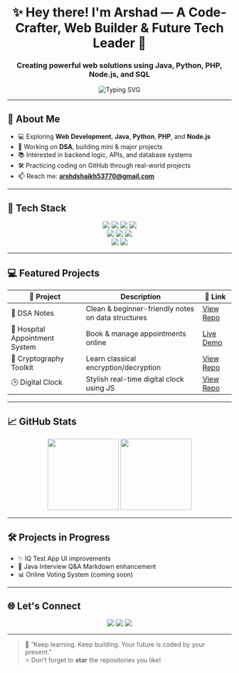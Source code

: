 <h1 align="center">✨ Hey there! I'm Arshad — A Code-Crafter, Web Builder & Future Tech Leader 🚀</h1>
<h3 align="center">Creating powerful web solutions using Java, Python, PHP, Node.js, and SQL</h3>

<p align="center">
  <img src="https://readme-typing-svg.demolab.com?font=Fira+Code&pause=1000&center=true&vCenter=true&width=435&lines=Turning+ideas+into+interactive+apps;Full-Stack+Explorer+%7C+Backend+Lover;Let's+Build+Something+Awesome+Together+💡" alt="Typing SVG" />
</p>

---

## 🌟 About Me

- 💻 Exploring **Web Development**, **Java**, **Python**, **PHP**, and **Node.js**
- 🧠 Working on **DSA**, building mini & major projects
- 📚 Interested in backend logic, APIs, and database systems
- 🛠️ Practicing coding on GitHub through real-world projects
- 📫 Reach me: **[arshdshaikh53770@gmail.com](mailto:arshdshaikh53770@gmail.com)**

---

## 🧰 Tech Stack

<p align="center">
  <img src="https://img.shields.io/badge/Java-ED8B00?style=for-the-badge&logo=java&logoColor=white" />
  <img src="https://img.shields.io/badge/Python-3776AB?style=for-the-badge&logo=python&logoColor=white" />
  <img src="https://img.shields.io/badge/PHP-777BB4?style=for-the-badge&logo=php&logoColor=white" />
  <img src="https://img.shields.io/badge/Node.js-339933?style=for-the-badge&logo=nodedotjs&logoColor=white" /><br/>
  <img src="https://img.shields.io/badge/HTML5-e34c26?style=for-the-badge&logo=html5&logoColor=white" />
  <img src="https://img.shields.io/badge/CSS3-1572b6?style=for-the-badge&logo=css3&logoColor=white" />
  <img src="https://img.shields.io/badge/JavaScript-f7df1e?style=for-the-badge&logo=javascript&logoColor=black" /><br/>
  <img src="https://img.shields.io/badge/SQL-CC2927?style=for-the-badge&logo=postgresql&logoColor=white" />
  <img src="https://img.shields.io/badge/MySQL-00758F?style=for-the-badge&logo=mysql&logoColor=white" />
</p>

---

## 💻 Featured Projects

| 🚀 Project | Description | 🔗 Link |
|-----------|-------------|--------|
| 📘 DSA Notes | Clean & beginner-friendly notes on data structures | [View Repo](https://github.com/Arshad-0/DSA-Notes-) |
| 🏥 Hospital Appointment System | Book & manage appointments online | [Live Demo](https://project-hospital-appointment-management-system.vercel.app/) |
| 🔐 Cryptography Toolkit | Learn classical encryption/decryption | [View Repo](https://github.com/Arshad-0/Cryptography_Problems) |
| 🕒 Digital Clock | Stylish real-time digital clock using JS | [View Repo](https://github.com/Arshad-0/Digital-Clock-1) |

---

## 📈 GitHub Stats

<p align="center">
  <img src="https://github-readme-stats.vercel.app/api?username=Arshad-0&show_icons=true&theme=tokyonight" height="160px" />
  <img src="https://github-readme-stats.vercel.app/api/top-langs/?username=Arshad-0&layout=compact&theme=tokyonight" height="160px" />
</p>

---

## 🛠 Projects in Progress

- ✨ IQ Test App UI improvements
- 🧮 Java Interview Q&A Markdown enhancement
- 📊 Online Voting System (coming soon)

---

## 🌐 Let's Connect

<p align="center">
  <a href="mailto:arshdshaikh53770@gmail.com"><img src="https://img.shields.io/badge/Gmail-D14836?style=for-the-badge&logo=gmail&logoColor=white" /></a>
  <a href="https://www.linkedin.com/in/arshad-ahemad-shaikh/"><img src="https://img.shields.io/badge/LinkedIn-0077B5?style=for-the-badge&logo=linkedin&logoColor=white" /></a>
  <a href="https://github.com/Arshad-0"><img src="https://img.shields.io/badge/GitHub-181717?style=for-the-badge&logo=github&logoColor=white" /></a>
</p>

---

> 🔑 “Keep learning. Keep building. Your future is coded by your present.”  
⭐️ Don’t forget to **star** the repositories you like!
